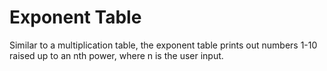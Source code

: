 # Exponent Table
Similar to a multiplication table, the exponent table prints out numbers 1-10 raised up to an nth power, where n is the user input. 
